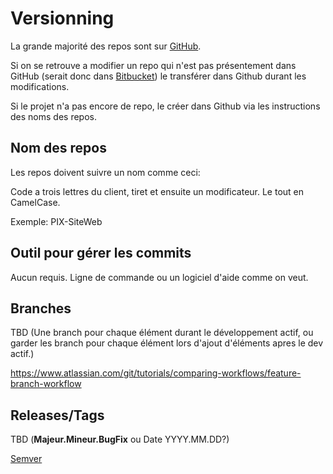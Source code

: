 # Versionning

La grande majorité des repos sont sur [GitHub](https://github.com/Pixel-Circus).

Si on se retrouve a modifier un repo qui n'est pas présentement dans GitHub (serait donc dans [Bitbucket](https://bitbucket.org/)) le transférer dans Github durant les modifications.

Si le projet n'a pas encore de repo, le créer dans Github via les instructions des noms des repos.

## Nom des repos

Les repos doivent suivre un nom comme ceci:

Code a trois lettres du client, tiret et ensuite un modificateur. Le tout en CamelCase.

Exemple: PIX-SiteWeb

## Outil pour gérer les commits

Aucun requis. Ligne de commande ou un logiciel d'aide comme on veut.

## Branches

TBD (Une branch pour chaque élément durant le développement actif, ou garder les branch pour chaque élément lors d'ajout d'éléments apres le dev actif.)

https://www.atlassian.com/git/tutorials/comparing-workflows/feature-branch-workflow

## Releases/Tags

TBD (**Majeur.Mineur.BugFix** ou Date YYYY.MM.DD?)

[Semver](https://semver.org/)
